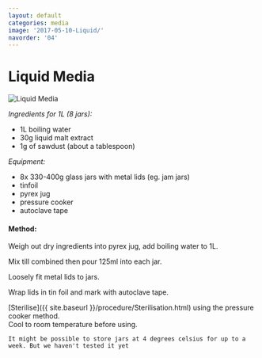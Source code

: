 ```yaml
---
layout: default
categories: media
image: '2017-05-10-Liquid/'
navorder: '04'
---
```


# Liquid Media
![Liquid Media]({{site.baseurl}}{{site.imageurl}}{{page.image}}IMG_20170503_170537.jpg)

_Ingredients for 1L (8 jars):_

- 1L boiling water
- 30g liquid malt extract
- 1g of sawdust (about a tablespoon)   

_Equipment:_

 - 8x 330-400g glass jars with metal lids (eg. jam jars)  
 - tinfoil
 - pyrex jug
 - pressure cooker
 - autoclave tape

#### Method:

Weigh out dry ingredients into pyrex jug, add boiling water to 1L.

Mix till combined then pour 125ml into each jar.

Loosely fit metal lids to jars.  

Wrap lids in tin foil and mark with autoclave tape.

[Sterilise]({{ site.baseurl }}/procedure/Sterilisation.html) using the pressure cooker method.  
Cool to room temperature before using.   

`It might be possible to store jars at 4 degrees celsius for up to a week. But we haven't tested it yet`

